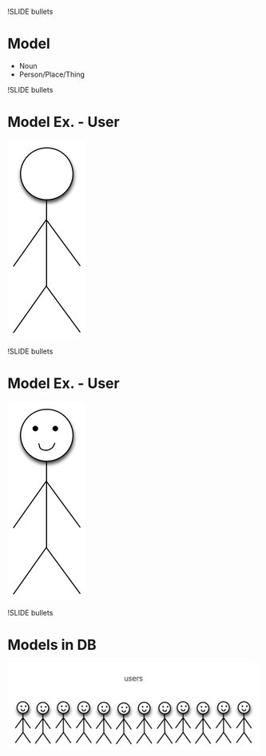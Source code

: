 !SLIDE bullets
# Model

* Noun
* Person/Place/Thing

!SLIDE bullets
# Model Ex. - User

![Rails](user.png)

!SLIDE bullets
# Model Ex. - User

![Rails](user_smile.png)

!SLIDE bullets
# Models in DB

![Rails](users_db.png)